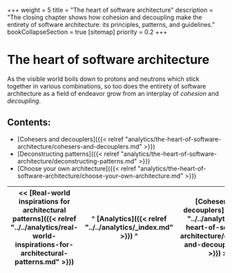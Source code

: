 +++
weight = 5
title = "The heart of software architecture"
description = "The closing chapter shows how cohesion and decoupling make the entirety of software architecture: its principles, patterns, and guidelines."
bookCollapseSection = true
[sitemap]
  priority = 0.2
+++

# The heart of software architecture

As the visible world boils down to protons and neutrons which stick together in various combinations, so too does the entirety of software architecture as a field of endeavor grow from an interplay of *cohesion* and *decoupling*\.

## Contents:

<nav>

- [Cohesers and decouplers]({{< relref "analytics/the-heart-of-software-architecture/cohesers-and-decouplers.md" >}})
- [Deconstructing patterns]({{< relref "analytics/the-heart-of-software-architecture/deconstructing-patterns.md" >}})
- [Choose your own architecture]({{< relref "analytics/the-heart-of-software-architecture/choose-your-own-architecture.md" >}})

</nav>

<nav>

| \<\< [Real\-world inspirations for architectural patterns]({{< relref "../../analytics/real-world-inspirations-for-architectural-patterns.md" >}}) | ^ [Analytics]({{< relref "../../analytics/_index.md" >}}) ^ | [Cohesers and decouplers]({{< relref "../../analytics/the-heart-of-software-architecture/cohesers-and-decouplers.md" >}}) \>\> |
| --- | --- | --- |

</nav>